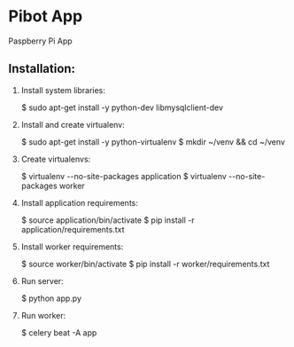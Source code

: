Pibot App
==========================================================

Paspberry Pi App


Installation:
----------------------------------------------------------

1. Install system libraries:

    $ sudo apt-get install -y python-dev libmysqlclient-dev

2. Install and create virtualenv:

    $ sudo apt-get install -y python-virtualenv
    $ mkdir ~/venv && cd ~/venv

3. Create virtualenvs:

    $ virtualenv --no-site-packages application
    $ virtualenv --no-site-packages worker 

4. Install application requirements:

    $ source application/bin/activate
    $ pip install -r application/requirements.txt

5. Install worker requirements:

    $ source worker/bin/activate
    $ pip install -r worker/requirements.txt

7. Run server:

    $ python app.py

8. Run worker:

    $ celery beat -A app